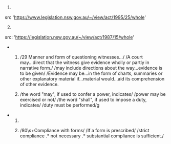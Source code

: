 1. 
  src 'https://www.legislation.nsw.gov.au/~/view/act/1995/25/whole'

2. 
  src: 'https://legislation.nsw.gov.au/~/view/act/1987/15/whole'



-  1. /29  Manner and form of questioning witnesses.../
      /A court may...direct that the witness give evidence wholly or partly in narrative form./
      /may include directions about the way...evidence is to be given/
      /Evidence may be...in the form of charts, summaries or other explanatory material if...material would...aid its comprehension of other evidence.
   
   2. /the word "may", if used to confer a power, indicates/
      /power may be exercised or not/
      /the word "shall", if used to impose a duty, indicates/
      /duty must be performed/g 
   
-  1.
   
   2. /80\s+Compliance with forms/
      /If a form is prescribed/
      /strict compliance .* not necessary .* substantial compliance is sufficient./